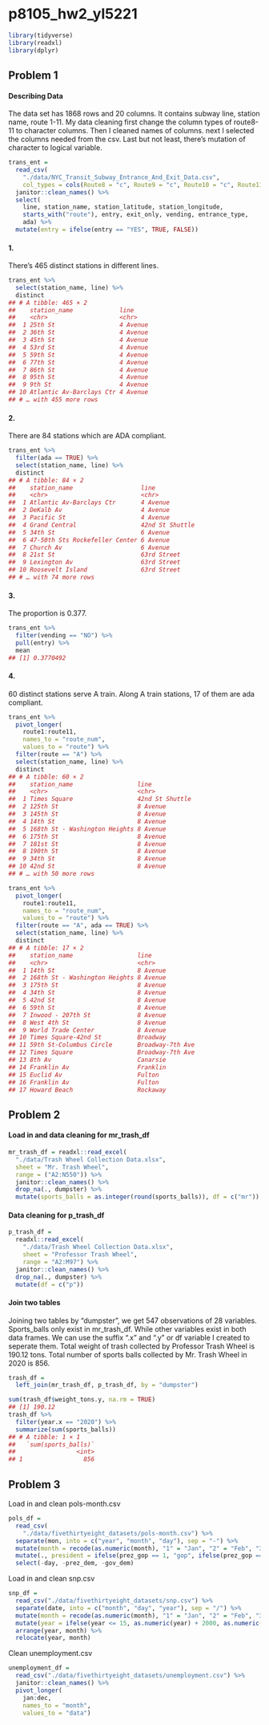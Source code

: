 p8105_hw2_yl5221
================

``` r
library(tidyverse)
library(readxl)
library(dplyr)
```

## Problem 1

#### Describing Data

The data set has 1868 rows and 20 columns. It contains subway line,
station name, route 1-11. My data cleaning first change the column types
of route8-11 to character columns. Then I cleaned names of columns. next
I selected the columns needed from the csv. Last but not least, there’s
mutation of character to logical variable.

``` r
trans_ent = 
  read_csv(
    "./data/NYC_Transit_Subway_Entrance_And_Exit_Data.csv",
    col_types = cols(Route8 = "c", Route9 = "c", Route10 = "c", Route11 = "c")) %>% 
  janitor::clean_names() %>% 
  select(
    line, station_name, station_latitude, station_longitude, 
    starts_with("route"), entry, exit_only, vending, entrance_type, 
    ada) %>% 
  mutate(entry = ifelse(entry == "YES", TRUE, FALSE))
```

#### 1.

There’s 465 distinct stations in different lines.

``` r
trans_ent %>% 
  select(station_name, line) %>% 
  distinct
## # A tibble: 465 × 2
##    station_name             line    
##    <chr>                    <chr>   
##  1 25th St                  4 Avenue
##  2 36th St                  4 Avenue
##  3 45th St                  4 Avenue
##  4 53rd St                  4 Avenue
##  5 59th St                  4 Avenue
##  6 77th St                  4 Avenue
##  7 86th St                  4 Avenue
##  8 95th St                  4 Avenue
##  9 9th St                   4 Avenue
## 10 Atlantic Av-Barclays Ctr 4 Avenue
## # … with 455 more rows
```

#### 2.

There are 84 stations which are ADA compliant.

``` r
trans_ent %>% 
  filter(ada == TRUE) %>% 
  select(station_name, line) %>% 
  distinct
## # A tibble: 84 × 2
##    station_name                   line           
##    <chr>                          <chr>          
##  1 Atlantic Av-Barclays Ctr       4 Avenue       
##  2 DeKalb Av                      4 Avenue       
##  3 Pacific St                     4 Avenue       
##  4 Grand Central                  42nd St Shuttle
##  5 34th St                        6 Avenue       
##  6 47-50th Sts Rockefeller Center 6 Avenue       
##  7 Church Av                      6 Avenue       
##  8 21st St                        63rd Street    
##  9 Lexington Av                   63rd Street    
## 10 Roosevelt Island               63rd Street    
## # … with 74 more rows
```

#### 3.

The proportion is 0.377.

``` r
trans_ent %>% 
  filter(vending == "NO") %>% 
  pull(entry) %>% 
  mean
## [1] 0.3770492
```

#### 4.

60 distinct stations serve A train. Along A train stations, 17 of them
are ada compliant.

``` r
trans_ent %>% 
  pivot_longer(
    route1:route11,
    names_to = "route_num",
    values_to = "route") %>% 
  filter(route == "A") %>% 
  select(station_name, line) %>% 
  distinct
## # A tibble: 60 × 2
##    station_name                  line           
##    <chr>                         <chr>          
##  1 Times Square                  42nd St Shuttle
##  2 125th St                      8 Avenue       
##  3 145th St                      8 Avenue       
##  4 14th St                       8 Avenue       
##  5 168th St - Washington Heights 8 Avenue       
##  6 175th St                      8 Avenue       
##  7 181st St                      8 Avenue       
##  8 190th St                      8 Avenue       
##  9 34th St                       8 Avenue       
## 10 42nd St                       8 Avenue       
## # … with 50 more rows

trans_ent %>% 
  pivot_longer(
    route1:route11,
    names_to = "route_num",
    values_to = "route") %>% 
  filter(route == "A", ada == TRUE) %>% 
  select(station_name, line) %>% 
  distinct
## # A tibble: 17 × 2
##    station_name                  line            
##    <chr>                         <chr>           
##  1 14th St                       8 Avenue        
##  2 168th St - Washington Heights 8 Avenue        
##  3 175th St                      8 Avenue        
##  4 34th St                       8 Avenue        
##  5 42nd St                       8 Avenue        
##  6 59th St                       8 Avenue        
##  7 Inwood - 207th St             8 Avenue        
##  8 West 4th St                   8 Avenue        
##  9 World Trade Center            8 Avenue        
## 10 Times Square-42nd St          Broadway        
## 11 59th St-Columbus Circle       Broadway-7th Ave
## 12 Times Square                  Broadway-7th Ave
## 13 8th Av                        Canarsie        
## 14 Franklin Av                   Franklin        
## 15 Euclid Av                     Fulton          
## 16 Franklin Av                   Fulton          
## 17 Howard Beach                  Rockaway
```

## Problem 2

#### Load in and data cleaning for mr_trash_df

``` r
mr_trash_df = readxl::read_excel(
  "./data/Trash Wheel Collection Data.xlsx", 
  sheet = "Mr. Trash Wheel",
  range = ("A2:N550")) %>%
  janitor::clean_names() %>% 
  drop_na(., dumpster) %>% 
  mutate(sports_balls = as.integer(round(sports_balls)), df = c("mr")) 
```

#### Data cleaning for p_trash_df

``` r
p_trash_df =
  readxl::read_excel(
    "./data/Trash Wheel Collection Data.xlsx",
    sheet = "Professor Trash Wheel",
    range = "A2:M97") %>% 
  janitor::clean_names() %>% 
  drop_na(., dumpster) %>% 
  mutate(df = c("p")) 
```

#### Join two tables

Joining two tables by “dumpster”, we get 547 observations of 28
variables. Sports_balls only exist in mr_trash_df. While other variables
exist in both data frames. We can use the suffix “.x” and “.y” or df
variable I created to seperate them. Total weight of trash collected by
Professor Trash Wheel is 190.12 tons. Total number of sports balls
collected by Mr. Trash Wheel in 2020 is 856.

``` r
trash_df =
  left_join(mr_trash_df, p_trash_df, by = "dumpster") 
```

``` r
sum(trash_df$weight_tons.y, na.rm = TRUE)
## [1] 190.12
trash_df %>% 
  filter(year.x == "2020") %>% 
  summarize(sum(sports_balls))
## # A tibble: 1 × 1
##   `sum(sports_balls)`
##                 <int>
## 1                 856
```

## Problem 3

Load in and clean pols-month.csv

``` r
pols_df =
  read_csv(
    "./data/fivethirtyeight_datasets/pols-month.csv") %>% 
  separate(mon, into = c("year", "month", "day"), sep = "-") %>% 
  mutate(month = recode(as.numeric(month), "1" = "Jan", "2" = "Feb", "3" = "Mar", "4" = "Apr", "5" = "May", "6" = "Jun", "7" = "Jul", "8" = "Aug", "9" = "Sep", "10" = "Oct", "11" = "Nov", "12" = "Dec")) %>% 
  mutate(., president = ifelse(prez_gop == 1, "gop", ifelse(prez_gop == 0, "dem", "other"))) %>% 
  select(-day, -prez_dem, -gov_dem)
```

Load in and clean snp.csv

``` r
snp_df =
  read_csv("./data/fivethirtyeight_datasets/snp.csv") %>% 
  separate(date, into = c("month", "day", "year"), sep = "/") %>% 
  mutate(month = recode(as.numeric(month), "1" = "Jan", "2" = "Feb", "3" = "Mar", "4" = "Apr", "5" = "May", "6" = "Jun", "7" = "Jul", "8" = "Aug", "9" = "Sep", "10" = "Oct", "11" = "Nov", "12" = "Dec")) %>% 
  mutate(year = ifelse(year <= 15, as.numeric(year) + 2000, as.numeric(year) + 1900)) %>% 
  arrange(year, month) %>% 
  relocate(year, month)
```

Clean unemployment.csv

``` r
unemployment_df =
  read_csv("./data/fivethirtyeight_datasets/unemployment.csv") %>% 
  janitor::clean_names() %>% 
  pivot_longer(
    jan:dec,
    names_to = "month", 
    values_to = "data")
```
